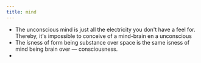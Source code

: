 ```yaml
---
title: mind
---
```


- The unconscious mind is just all the electricity you don't have a feel for. Thereby, it's impossible to conceive of a mind-brain en a unconscious
- The *is*ness of form being substance over space is the same isness of mind being brain over — consciousness.
-
